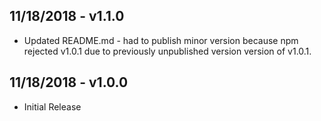 ## 11/18/2018 - v1.1.0
- Updated README.md - had to publish minor version because npm rejected v1.0.1 due to previously unpublished version version of v1.0.1.

## 11/18/2018 - v1.0.0
- Initial Release
